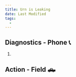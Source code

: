 ```yaml
---
title: Urn is Leaking
date: Last Modified 
tags:
  -  
---
```

## Diagnostics - Phone 📞

1.

## Action - Field 🛻
